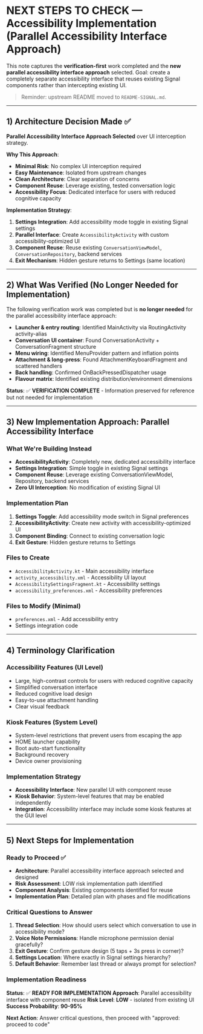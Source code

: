 

# NEXT STEPS TO CHECK — Accessibility Implementation (Parallel Accessibility Interface Approach)

This note captures the **verification-first** work completed and the **new parallel accessibility interface approach** selected. Goal: create a completely separate accessibility interface that reuses existing Signal components rather than intercepting existing UI.

> Reminder: upstream README moved to `README-SIGNAL.md`.

---

## 1) Architecture Decision Made ✅

**Parallel Accessibility Interface Approach Selected** over UI interception strategy.

**Why This Approach**:
- **Minimal Risk**: No complex UI interception required
- **Easy Maintenance**: Isolated from upstream changes
- **Clean Architecture**: Clear separation of concerns
- **Component Reuse**: Leverage existing, tested conversation logic
- **Accessibility Focus**: Dedicated interface for users with reduced cognitive capacity

**Implementation Strategy**:
1. **Settings Integration**: Add accessibility mode toggle in existing Signal settings
2. **Parallel Interface**: Create `AccessibilityActivity` with custom accessibility-optimized UI
3. **Component Reuse**: Reuse existing `ConversationViewModel`, `ConversationRepository`, backend services
4. **Exit Mechanism**: Hidden gesture returns to Settings (same location)

---

## 2) What Was Verified (No Longer Needed for Implementation)

The following verification work was completed but is **no longer needed** for the parallel accessibility interface approach:

- **Launcher & entry routing**: Identified MainActivity via RoutingActivity activity-alias
- **Conversation UI container**: Found ConversationActivity + ConversationFragment structure
- **Menu wiring**: Identified MenuProvider pattern and inflation points
- **Attachment & long-press**: Found AttachmentKeyboardFragment and scattered handlers
- **Back handling**: Confirmed OnBackPressedDispatcher usage
- **Flavour matrix**: Identified existing distribution/environment dimensions

**Status**: ✅ **VERIFICATION COMPLETE** - Information preserved for reference but not needed for implementation

---

## 3) New Implementation Approach: Parallel Accessibility Interface

### **What We're Building Instead**
- **AccessibilityActivity**: Completely new, dedicated accessibility interface
- **Settings Integration**: Simple toggle in existing Signal settings
- **Component Reuse**: Leverage existing ConversationViewModel, Repository, backend services
- **Zero UI Interception**: No modification of existing Signal UI

### **Implementation Plan**
1. **Settings Toggle**: Add accessibility mode switch in Signal preferences
2. **AccessibilityActivity**: Create new activity with accessibility-optimized UI
3. **Component Binding**: Connect to existing conversation logic
4. **Exit Gesture**: Hidden gesture returns to Settings

### **Files to Create**
- `AccessibilityActivity.kt` - Main accessibility interface
- `activity_accessibility.xml` - Accessibility UI layout
- `AccessibilitySettingsFragment.kt` - Accessibility settings
- `accessibility_preferences.xml` - Accessibility preferences

### **Files to Modify (Minimal)**
- `preferences.xml` - Add accessibility entry
- Settings integration code

---

## 4) Terminology Clarification

### **Accessibility Features (UI Level)**
- Large, high-contrast controls for users with reduced cognitive capacity
- Simplified conversation interface
- Reduced cognitive load design
- Easy-to-use attachment handling
- Clear visual feedback

### **Kiosk Features (System Level)**
- System-level restrictions that prevent users from escaping the app
- HOME launcher capability
- Boot auto-start functionality
- Background recovery
- Device owner provisioning

### **Implementation Strategy**
- **Accessibility Interface**: New parallel UI with component reuse
- **Kiosk Behavior**: System-level features that may be enabled independently
- **Integration**: Accessibility interface may include some kiosk features at the GUI level

---

## 5) Next Steps for Implementation

### **Ready to Proceed** ✅
- **Architecture**: Parallel accessibility interface approach selected and designed
- **Risk Assessment**: LOW risk implementation path identified
- **Component Analysis**: Existing components identified for reuse
- **Implementation Plan**: Detailed plan with phases and file modifications

### **Critical Questions to Answer**
1. **Thread Selection**: How should users select which conversation to use in accessibility mode?
2. **Voice Note Permissions**: Handle microphone permission denial gracefully?
3. **Exit Gesture**: Confirm gesture design (5 taps + 3s press in corner)?
4. **Settings Location**: Where exactly in Signal settings hierarchy?
5. **Default Behavior**: Remember last thread or always prompt for selection?

### **Implementation Readiness**
**Status**: ✅ **READY FOR IMPLEMENTATION**
**Approach**: Parallel accessibility interface with component reuse
**Risk Level**: **LOW** - isolated from existing UI
**Success Probability**: **90-95%**

**Next Action**: Answer critical questions, then proceed with "approved: proceed to code"

